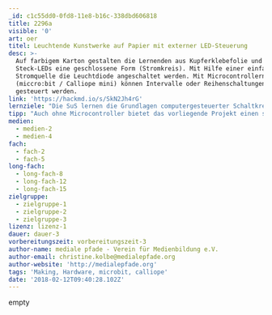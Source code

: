 ```yaml
---
_id: c1c55dd0-0fd8-11e8-b16c-338dbd606818
title: 2296a
visible: '0'
art: oer
titel: Leuchtende Kunstwerke auf Papier mit externer LED-Steuerung
desc: >-
  Auf farbigem Karton gestalten die Lernenden aus Kupferklebefolie und
  Steck-LEDs eine geschlossene Form (Stromkreis). Mit Hilfe einer einfachen
  Stromquelle die Leuchtdiode angeschaltet werden. Mit Microcontrollern
  (miccro:bit / Calliope mini) können Intervalle oder Reihenschaltungen
  gesteuert werden.
link: 'https://hackmd.io/s/SkN2Jh4rG'
lernziele: "Die SuS lernen die Grundlagen computergesteuerter Schaltkreise kennen. \r\nKünstlerisches Gestalten wird mit einfachen Prinzipien der Elektrotechnik verknüpft. In einem zweiten Schritt wird die Bedienung + Programmierung einfacher Microcontroller vermittelt."
tipp: "Auch ohne Microcontroller bietet das vorliegende Projekt einen spannenden Einstieg in Schaltkreise und erstes Verständnis von Elektronik. \r\nDer micro:bit ist eine wirkliche Alternative zum Calliope mini - er ist günstiger und kann mehr."
medien:
  - medien-2
  - medien-4
fach:
  - fach-2
  - fach-5
long-fach:
  - long-fach-8
  - long-fach-12
  - long-fach-15
zielgruppe:
  - zielgruppe-1
  - zielgruppe-2
  - zielgruppe-3
lizenz: lizenz-1
dauer: dauer-3
vorbereitungszeit: vorbereitungszeit-3
author-name: mediale pfade - Verein für Medienbildung e.V.
author-email: christine.kolbe@medialepfade.org
author-website: 'http://medialepfade.org'
tags: 'Making, Hardware, microbit, calliope'
date: '2018-02-12T09:40:28.102Z'
---
```

empty
